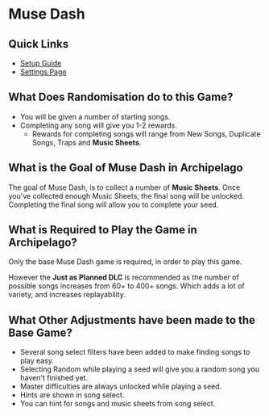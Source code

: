 # Muse Dash

## Quick Links
- [Setup Guide](../../../../tutorial/Muse%20Dash/setup/en)
- [Settings Page](../../../../games/Muse%20Dash/player-settings)

## What Does Randomisation do to this Game?
- You will be given a number of starting songs.
- Completing any song will give you 1-2 rewards.
  - Rewards for completing songs will range from New Songs, Duplicate Songs, Traps and **Music Sheets**.

## What is the Goal of Muse Dash in Archipelago

The goal of Muse Dash, is to collect a number of **Music Sheets**. Once you've collected enough Music Sheets, the final song will be unlocked. Completing the final song will allow you to complete your seed.

## What is Required to Play the Game in Archipelago?

Only the base Muse Dash game is required, in order to play this game.

However the **Just as Planned DLC** is recommended as the number of possible songs increases from 60+ to 400+ songs. Which adds a lot of variety, and increases replayability.

## What Other Adjustments have been made to the Base Game?
- Several song select filters have been added to make finding songs to play easy.
- Selecting Random while playing a seed will give you a random song you haven't finished yet.
- Master difficulties are always unlocked while playing a seed.
- Hints are shown in song select.
- You can hint for songs and music sheets from song select.